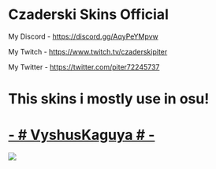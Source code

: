 # Czaderski Skins Official

My Discord - https://discord.gg/AqyPeYMpvw

My Twitch - https://www.twitch.tv/czaderskipiter

My Twitter - https://twitter.com/piter72245737

# This skins i mostly use in osu!

# [- # VyshusKaguya # -](https://drive.google.com/file/d/16bsj8q4InS5u2CSxPA0YlcP67cJIyTtD/view)
![](https://cdn.discordapp.com/attachments/932012499165929512/989277749116022794/screenshot154.jpg)
